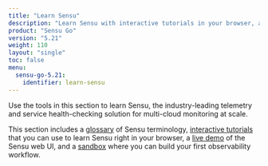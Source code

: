```yaml
---
title: "Learn Sensu"
description: "Learn Sensu with interactive tutorials in your browser, a live demo, a sandbox for building your first observability workflow, and more."
product: "Sensu Go"
version: "5.21"
weight: 110
layout: "single"
toc: false
menu:
  sensu-go-5.21:
    identifier: learn-sensu
---
```


Use the tools in this section to learn Sensu, the industry-leading telemetry and service health-checking solution for multi-cloud monitoring at scale.

This section includes a [glossary][1] of Sensu terminology, [interactive tutorials][2] that you can use to learn Sensu right in your browser, a [live demo][3] of the Sensu web UI, and a [sandbox][4] where you can build your first observability workflow.


[1]: glossary/
[2]: interactive-tutorials/
[3]: demo/
[4]: sandbox/
